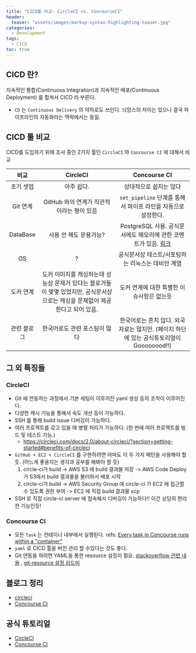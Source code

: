 ```yaml
---
title: "CICD툴 비교: CircleCI vs. ConcourseCI"
header:
  teaser: "assets/images/markup-syntax-highlighting-teaser.jpg"
categories:
  - Development
tags:
  - CICD
toc: true
---
```


## CICD 란?

지속적인 통합(Continuous Integration)과 지속적인 배포(Continuous Deployment) 를 합쳐서 CICD 라 부른다.

* `CD` 는 `Continuous Delivery` 의 약자로도 쓰인다. 늬앙스의 차이는 있으나 결국 파이프라인의 자동화라는 맥락에서는 동일.

## CICD 툴 비교

CICD를 도입하기 위해 조사 중인 2가지 툴인 `CircleCI` 와 `Concourse CI` 에 대해서 비교

| 비교 | CircleCI | Concourse CI |
|:--:|:---:|:---:|
| 초기 셋업 | 아주 쉽다. | 상대적으로 쉽지는 않다 |
| Git 연계 | GitHub 와의 연계가 직관적이라는 평이 있음 | `set_pipeline` 단계를 통해서 파이프 라인을 자동으로 설정한다. |
| DataBase | 사용 안 해도 운용가능?  | PostgreSQL 사용. 공식문서에도 메모리에 관한 코멘트가 있음. [링크](https://concourse-ci.org/postgresql-node.html#db-resource-utilization) |
| OS | ? | 공식문서상 테스트/서포팅하는 리눅스는 데비안 계열 |
| 도커 연계 | 도커 이미지를 캐싱하는데 성능상 문제가 있다는 블로거들이 몇몇 있었지만, 공식문서상으로는 캐싱을 문제없이 제공한다고 되어 있음.  | 도커 연계에 대한 특별한 이슈사항은 없는듯 |
| 관련 블로그 | 한국어로도 관련 포스팅이 많다 | 한국어로는 흔치 않다. 외국자료는 많지만. (페이지 하단에 있는 공식튜토리얼이 Goooooood!!) |

## 그 외 특징들

### CircleCI

* Git 에 연동하는 과정에서 기본 세팅이 이루어진 yaml 생성 등의 조작이 이루어진다.
* 다양한 캐시 기능을 통해서 속도 개선 등이 가능하다.
* SSH 를 통해 build issue 디버깅이 가능하다.
* 여러 프로젝트를 갖고 있을 때 병렬 처리가 가능하다. (한 번에 여러 프로젝트를 빌드 및 테스트 가능.)
    * https://circleci.com/docs/2.0/about-circleci/?section=getting-started#benefits-of-circleci
* `GitHub + EC2 + CircleCI` 를 구현하려면 아마도 이 두 가지 패턴을 사용해야 할 듯. (어느게 좋을지는 생각과 공부를 해봐야 할 듯)
    1. circle-ci가 build -> AWS S3 에 build 결과물 저장 -> AWS Code Deploy가 S3에서 build 결과물을 불러와서 배포 시작
    2. circle-ci가 build -> AWS Security Group 에 circle-ci 가 EC2 에 접근할 수 있도록 권한 부여 -> EC2 에 직접 build 결과물 scp
* SSH 로 직접 circle-ci server 에 접속해서 디버깅이 가능하다!! 이건 상당히 편리한 기능인듯!

### Concourse CI

* 모든 `Task` 는 컨테이너 내부에서 실행된다. refs: [Every task in Concourse runs within a "container"](https://concoursetutorial.com/basics/task-hello-world/)
* `yaml` 로 CICD 툴을 버전 관리 할 수있다는 것도 좋다.
* Git 연동을 하려면 YAML을 통한 resource 설정이 필요. [stackoverflow 관련 내용](https://stackoverflow.com/questions/51310079/concourse-webhook-to-git) , [git-resource 설정 리드미](https://github.com/concourse/git-resource)


## 블로그 정리

* [circleci](https://flowertaekk.tistory.com/17)
* [Concourse CI](https://flowertaekk.tistory.com/18)

## 공식 튜토리얼

* [CircleCI](https://circleci.com/docs/2.0/tutorials/)
* [Concourse CI](https://concoursetutorial.com/)



